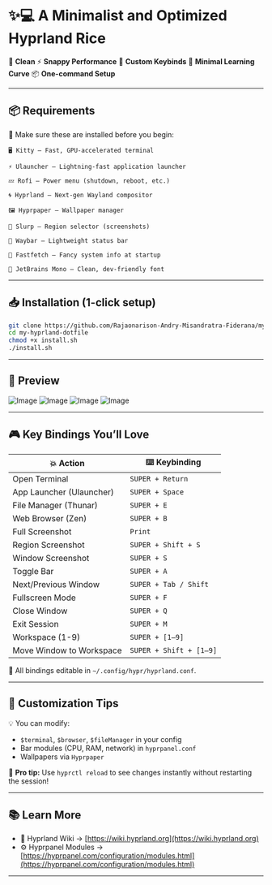 # ✨💻 A Minimalist and Optimized Hyprland Rice

🔧 **Clean**
⚡ **Snappy Performance**
🎯 **Custom Keybinds**
🧠 **Minimal Learning Curve**
📦 **One-command Setup**

---

## 📦 Requirements

🧱 Make sure these are installed before you begin:

    🖥️ Kitty – Fast, GPU-accelerated terminal

    ⚡ Ulauncher – Lightning-fast application launcher

    💤 Rofi – Power menu (shutdown, reboot, etc.)

    🌀 Hyprland – Next-gen Wayland compositor

    🖼️ Hyprpaper – Wallpaper manager

    📏 Slurp – Region selector (screenshots)

    🧩 Waybar – Lightweight status bar

    🎨 Fastfetch – Fancy system info at startup
    
    🧠 JetBrains Mono – Clean, dev-friendly font
    

---

## 📥 Installation (1-click setup)

```bash
git clone https://github.com/Rajaonarison-Andry-Misandratra-Fiderana/my-hyprland-dotfile
cd my-hyprland-dotfile
chmod +x install.sh
./install.sh
```

---

## 📸 Preview 

![Image](https://github.com/user-attachments/assets/d2080593-8b3e-403b-bd51-1b6471f85e78)
![Image](https://github.com/user-attachments/assets/2ea258eb-60b9-480e-aa25-ff51a4ec7a57)
![Image](https://github.com/user-attachments/assets/3c1a2ad2-194d-47cb-8563-406124eb9459)
![Image](https://github.com/user-attachments/assets/4b8d8269-194f-4798-a505-f656dc3f2acd)

---

## 🎮 Key Bindings You’ll Love

| 💥 Action                | ⌨️ Keybinding           |
| ------------------------ | ----------------------- |
| Open Terminal            | `SUPER + Return`        |
| App Launcher (Ulauncher) | `SUPER + Space`         |
| File Manager (Thunar)    | `SUPER + E`             |
| Web Browser (Zen)        | `SUPER + B`             |
| Full Screenshot          | `Print`                 |
| Region Screenshot        | `SUPER + Shift + S`     |
| Window Screenshot        | `SUPER + S`             |
| Toggle Bar               | `SUPER + A`             |
| Next/Previous Window     | `SUPER + Tab / Shift`   |
| Fullscreen Mode          | `SUPER + F`             |
| Close Window             | `SUPER + Q`             |
| Exit Session             | `SUPER + M`             |
| Workspace (1-9)          | `SUPER + [1–9]`         |
| Move Window to Workspace | `SUPER + Shift + [1–9]` |

🧠 All bindings editable in `~/.config/hypr/hyprland.conf`.

---

## 🎨 Customization Tips

💡 You can modify:

* `$terminal`, `$browser`, `$fileManager` in your config
* Bar modules (CPU, RAM, network) in `hyprpanel.conf`
* Wallpapers via `Hyprpaper`

🔧 **Pro tip:** Use `hyprctl reload` to see changes instantly without restarting the session!

---

## 📚 Learn More

* 🧪 Hyprland Wiki → [https://wiki.hyprland.org](https://wiki.hyprland.org)
* ⚙️ Hyprpanel Modules → [https://hyprpanel.com/configuration/modules.html](https://hyprpanel.com/configuration/modules.html)

---
